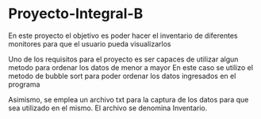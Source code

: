 # Proyecto-Integral-B

En este proyecto el objetivo es poder hacer el inventario de diferentes monitores para que el usuario pueda visualizarlos

Uno de los requisitos para el proyecto es ser capaces de utilizar algun metodo para ordenar los datos de menor a mayor
En este caso se utilizo el metodo de bubble sort para poder ordenar los datos ingresados en el programa

Asimismo, se emplea un archivo txt para la captura de los datos para que sea utilizado en el mismo. El archivo se denomina Inventario. 
